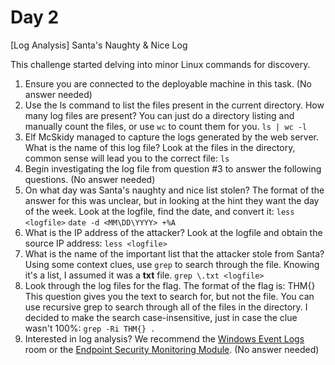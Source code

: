 # Day 2

[Log Analysis] Santa's Naughty & Nice Log

This challenge started delving into minor Linux commands for discovery.

1. Ensure you are connected to the deployable machine in this task. (No answer needed)
2. Use the ls command to list the files present in the current directory. How many log files are present?
    You can just do a directory listing and manually count the files, or use ```wc``` to count them for you.
    ```ls | wc -l```
3. Elf McSkidy managed to capture the logs generated by the web server. What is the name of this log file?
    Look at the files in the directory, common sense will lead you to the correct file:
    ```ls```
4. Begin investigating the log file from question #3 to answer the following questions. (No answer needed)
5. On what day was Santa's naughty and nice list stolen?
    The format of the answer for this was unclear, but in looking at the hint they want the day of the week.  Look at the logfile, find the date, and convert it:
    ```less <logfile>```
    ```date -d <MM\DD\YYYY> +%A```
6. What is the IP address of the attacker?
    Look at the logfile and obtain the source IP address:
    ```less <logfile>```
7. What is the name of the important list that the attacker stole from Santa?
    Using some context clues, use ```grep``` to search through the file.  Knowing it's a list, I assumed it was a **txt** file.
    ```grep \.txt <logfile>```
8. Look through the log files for the flag. The format of the flag is: THM{}
    This question gives you the text to search for, but not the file.  You can use recursive grep to search through all of the files in the directory.  I decided to make the search case-insensitive, just in case the clue wasn't 100%:
    ```grep -Ri THM{} .```
9. Interested in log analysis? We recommend the [Windows Event Logs](https://tryhackme.com/room/windowseventlogs) room or the [Endpoint Security Monitoring Module](https://tryhackme.com/module/endpoint-security-monitoring). (No answer needed)

